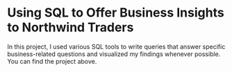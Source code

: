# Using SQL to Offer Business Insights to Northwind Traders
In this project, I used various SQL tools to write queries that answer specific business-related questions and visualized my findings whenever possible. You can find the project above.
